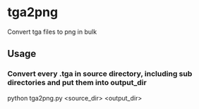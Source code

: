 # tga2png
Convert tga files to png in bulk

## Usage

### Convert every .tga in source directory, including sub directories and put them into output_dir

python tga2png.py <source_dir> <output_dir>

